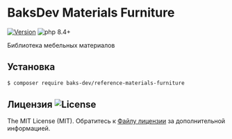# BaksDev Materials Furniture

[![Version](https://img.shields.io/badge/version-7.2.0-blue)](https://github.com/baks-dev/reference-materials-furniture/releases)
![php 8.4+](https://img.shields.io/badge/php-min%208.4-red.svg)

Библиотека мебельных материалов

## Установка

``` bash
$ composer require baks-dev/reference-materials-furniture
```

## Лицензия ![License](https://img.shields.io/badge/MIT-green)

The MIT License (MIT). Обратитесь к [Файлу лицензии](LICENSE.md) за дополнительной информацией.

